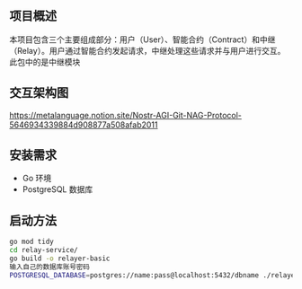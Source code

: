 ## 项目概述

本项目包含三个主要组成部分：用户（User）、智能合约（Contract）和中继（Relay）。用户通过智能合约发起请求，中继处理这些请求并与用户进行交互。此包中的是中继模块

## 交互架构图

https://metalanguage.notion.site/Nostr-AGI-Git-NAG-Protocol-5646934339884d908877a508afab2011

## 安装需求

- Go 环境
- PostgreSQL 数据库

## 启动方法

```bash
go mod tidy
cd relay-service/
go build -o relayer-basic
输入自己的数据库账号密码
POSTGRESQL_DATABASE=postgres://name:pass@localhost:5432/dbname ./relayer-basic  
```
